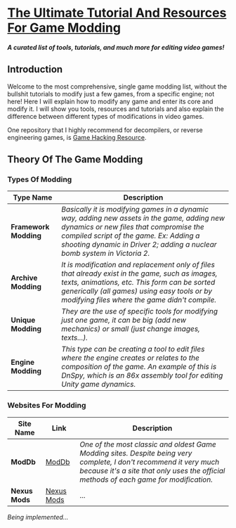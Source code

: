 # [The Ultimate Tutorial And Resources For Game Modding](https://github.com/Galdino600/game-modding)

***A curated list of tools, tutorials, and much more for editing video games!***

## Introduction
Welcome to the most comprehensive, single game modding list, without the bullshit tutorials to modify just a few games, from a specific engine; not here! Here I will explain how to modify any game and enter its core and modify it. I will show you tools, resources and tutorials and also explain the difference between different types of modifications in video games.

One repository that I highly recommend for decompilers, or reverse engineering games, is [Game Hacking Resource](https://github.com/dsasmblr/game-hacking/blob/master/README.md).

## Theory Of The Game Modding

### Types Of Modding

Type Name | Description
---- | ----
**Framework Modding** | *Basically it is modifying games in a dynamic way, adding new assets in the game, adding new dynamics or new files that compromise the compiled script of the game. Ex: Adding a shooting dynamic in Driver 2; adding a nuclear bomb system in Victoria 2.*
**Archive Modding** | *It is modification and replacement only of files that already exist in the game, such as images, texts, animations, etc. This form can be sorted generically (all games) using easy tools or by modifying files where the game didn't compile.*
**Unique Modding** | *They are the use of specific tools for modifying just one game, it can be big (add new mechanics) or small (just change images, texts...).*
**Engine Modding** | *This type can be creating a tool to edit files where the engine creates or relates to the composition of the game. An example of this is DnSpy, which is an 86x assembly tool for editing Unity game dynamics.*

### Websites For Modding

Site Name | Link | Description
---- | ---- | ----
**ModDb** | [ModDb](https://www.moddb.com/) | *One of the most classic and oldest Game Modding sites. Despite being very complete, I don't recommend it very much because it's a site that only uses the official methods of each game for modification.*
**Nexus Mods** | [Nexus Mods](https://www.nexusmods.com/) | ...



*Being implemented...*
